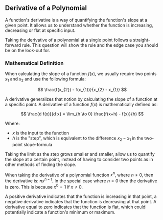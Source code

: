 ## Derivative of a Polynomial

A function's derivative is a way of quantifying the function's slope at a given point. It allows us to understand whether the function is increasing, decreasing or flat at specific input. 

Taking the derivative of a polynomial at a single point follows a straight-forward rule. This question will show the rule and the edge case you should be on the look-out for.

### Mathematical Definition

When calculating the slope of a function $f(x)$, we usually require two points $x_{1}$ and $x_{2}$ and use the following formula:

$$
\frac{f(x_{2}) - f(x_{1})}{x_{2} - x_{1}}
$$

A derivative generalizes that notion by calculating the slope of a function at a specific point.
A derivative of a function $f(x)$ is mathematically defined as:

$$
\frac{d f(x)}{d x} = \lim_{h \to 0} \frac{f(x+h) - f(x)}{h}
$$

Where:
- $x$ is the input to the function
- $h$ is the "step", which is equivalent to the difference $x_{2} - x_{1}$ in the two-point slope-formula

Taking the limit as the step grows smaller and smaller, allow us to quantify the slope at a certain point, instead of having to consider two points as in other methods of finding the slope.

When taking the derivative of a polynomial function $x^{n}$, where $n \neq 0$, then the derivative is: $n x^{n-1}$. In the special case where $n = 0$ then the derivative is zero. This is because $x^{0} = 1$ if $x \neq 0$.

A positive derivative indicates that the function is increasing in that point, a negative derivative indicates that the function is decreasing at that point. A derivative equal to zero indicates that the function is flat, which could potentially indicate a function's minimum or maximum.
